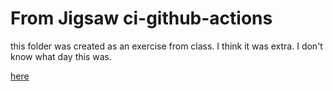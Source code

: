 # From Jigsaw ci-github-actions
this folder was created as an exercise from class. 
I think it was extra. I don't know what day this was.

[here](https://github.com/jigsawlabs-student/github-actions/blob/main/1-actions-testing.ipynb)
